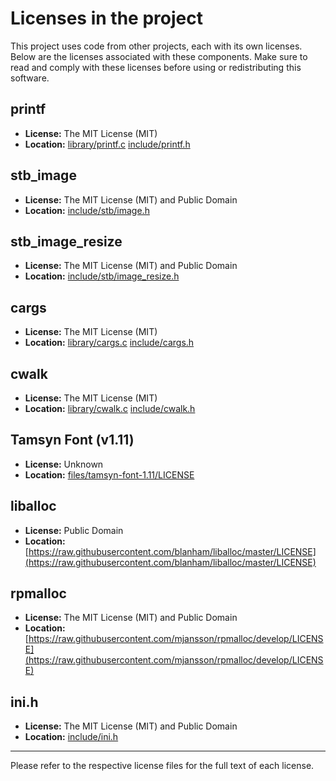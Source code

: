 # Licenses in the project

This project uses code from other projects, each with its own licenses.
Below are the licenses associated with these components.
Make sure to read and comply with these licenses before using or redistributing this software.

## printf

- **License:** The MIT License (MIT)
- **Location:** [library/printf.c](library/printf.c) [include/printf.h](include/printf.h)

## stb_image

- **License:** The MIT License (MIT) and Public Domain
- **Location:** [include/stb/image.h](include/stb/image.h)

## stb_image_resize

- **License:** The MIT License (MIT) and Public Domain
- **Location:** [include/stb/image_resize.h](include/stb/image_resize.h)

## cargs

- **License:** The MIT License (MIT)
- **Location:** [library/cargs.c](library/cargs.c) [include/cargs.h](include/cargs.h)

## cwalk

- **License:** The MIT License (MIT)
- **Location:** [library/cwalk.c](library/cwalk.c) [include/cwalk.h](include/cwalk.h)

## Tamsyn Font (v1.11)

- **License:** Unknown
- **Location:** [files/tamsyn-font-1.11/LICENSE](files/tamsyn-font-1.11/LICENSE)

## liballoc

- **License:** Public Domain
- **Location:** [https://raw.githubusercontent.com/blanham/liballoc/master/LICENSE](https://raw.githubusercontent.com/blanham/liballoc/master/LICENSE)

## rpmalloc

- **License:** The MIT License (MIT) and Public Domain
- **Location:** [https://raw.githubusercontent.com/mjansson/rpmalloc/develop/LICENSE](https://raw.githubusercontent.com/mjansson/rpmalloc/develop/LICENSE)

## ini.h

- **License:** The MIT License (MIT) and Public Domain
- **Location:** [include/ini.h](include/ini.h)

---

Please refer to the respective license files for the full text of each license.
